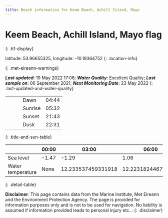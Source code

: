 ```yaml
---
title: Beach information for Keem Beach, Achill Island, Mayo
---
```

# Keem Beach, Achill Island, Mayo <span class="material-icons blue-flag" alt="This a Blue Flag beach">flag</span>
{: .h1-display}

latitude: 53.96655325, longitude: -10.19364752
{: .location-info}


{: .met-eireann-warnings}

___Last updated___: 19 May 2022 17:06; ___Water Quality___: Excellent Quality;
___Last sample on___: 06 September 2021; ___Next Monitoring Date___: 23 May 2022
{: .last-updated-and-water-quality}

|   |   |   |   |   |
|---|---|---|---|---|
|   |   |   | Dawn  | 04:44 |
|   |   |   | Sunrise  | 05:32 |
|   |   |   | Sunset  | 21:43 |
|   |   |   | Dusk  | 22:31 |
{: .tide-and-sun-table}

<div></div>

| | 00:00 | 03:00 | 06:00 | 09:00 | 12:00 | 15:00 | 18:00 | 21:00 |
|---|---|---|---|---|---|---|---|---|
| Sea level | -1.47 | -1.29 | 1.06 | 1.08| -1.09 | -1.14 | 1.14 | 1.43 |
| Water temperature | None | 12.233537459331918 | 12.223182446731313 | 12.037069222670471 | 11.999467771368973 | 12.07347878045519 | 12.034378138722559 | 11.969373626135292 |
{: .detail-table}

__Disclaimer__: This page contains data from the Marine Institute,
Met Eireann and the Environment Protection Agency. The page is provided for
information purposes only and is not to be used for navigation. No liability
is assumed if information provided leads to personal injury etc...
{: .disclaimer}